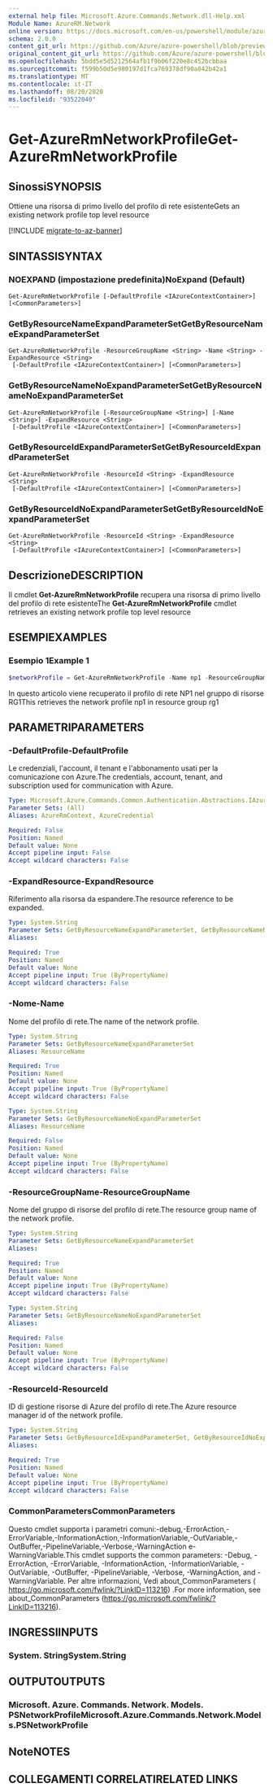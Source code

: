 ```yaml
---
external help file: Microsoft.Azure.Commands.Network.dll-Help.xml
Module Name: AzureRM.Network
online version: https://docs.microsoft.com/en-us/powershell/module/azurerm.network/get-azurermnetworkprofile
schema: 2.0.0
content_git_url: https://github.com/Azure/azure-powershell/blob/preview/src/ResourceManager/Network/Commands.Network/help/Get-AzureRmNetworkProfile.md
original_content_git_url: https://github.com/Azure/azure-powershell/blob/preview/src/ResourceManager/Network/Commands.Network/help/Get-AzureRmNetworkProfile.md
ms.openlocfilehash: 5bdd5e5d5212564afb1f9b06f220e8c452bcbbaa
ms.sourcegitcommit: f599b50d5e980197d1fca769378df90a842b42a1
ms.translationtype: MT
ms.contentlocale: it-IT
ms.lasthandoff: 08/20/2020
ms.locfileid: "93522040"
---
```

# <span data-ttu-id="94df1-101">Get-AzureRmNetworkProfile</span><span class="sxs-lookup"><span data-stu-id="94df1-101">Get-AzureRmNetworkProfile</span></span>

## <span data-ttu-id="94df1-102">Sinossi</span><span class="sxs-lookup"><span data-stu-id="94df1-102">SYNOPSIS</span></span>
<span data-ttu-id="94df1-103">Ottiene una risorsa di primo livello del profilo di rete esistente</span><span class="sxs-lookup"><span data-stu-id="94df1-103">Gets an existing network profile top level resource</span></span>

[!INCLUDE [migrate-to-az-banner](../../includes/migrate-to-az-banner.md)]

## <span data-ttu-id="94df1-104">SINTASSI</span><span class="sxs-lookup"><span data-stu-id="94df1-104">SYNTAX</span></span>

### <span data-ttu-id="94df1-105">NOEXPAND (impostazione predefinita)</span><span class="sxs-lookup"><span data-stu-id="94df1-105">NoExpand (Default)</span></span>
```
Get-AzureRmNetworkProfile [-DefaultProfile <IAzureContextContainer>] [<CommonParameters>]
```

### <span data-ttu-id="94df1-106">GetByResourceNameExpandParameterSet</span><span class="sxs-lookup"><span data-stu-id="94df1-106">GetByResourceNameExpandParameterSet</span></span>
```
Get-AzureRmNetworkProfile -ResourceGroupName <String> -Name <String> -ExpandResource <String>
 [-DefaultProfile <IAzureContextContainer>] [<CommonParameters>]
```

### <span data-ttu-id="94df1-107">GetByResourceNameNoExpandParameterSet</span><span class="sxs-lookup"><span data-stu-id="94df1-107">GetByResourceNameNoExpandParameterSet</span></span>
```
Get-AzureRmNetworkProfile [-ResourceGroupName <String>] [-Name <String>] -ExpandResource <String>
 [-DefaultProfile <IAzureContextContainer>] [<CommonParameters>]
```

### <span data-ttu-id="94df1-108">GetByResourceIdExpandParameterSet</span><span class="sxs-lookup"><span data-stu-id="94df1-108">GetByResourceIdExpandParameterSet</span></span>
```
Get-AzureRmNetworkProfile -ResourceId <String> -ExpandResource <String>
 [-DefaultProfile <IAzureContextContainer>] [<CommonParameters>]
```

### <span data-ttu-id="94df1-109">GetByResourceIdNoExpandParameterSet</span><span class="sxs-lookup"><span data-stu-id="94df1-109">GetByResourceIdNoExpandParameterSet</span></span>
```
Get-AzureRmNetworkProfile -ResourceId <String> -ExpandResource <String>
 [-DefaultProfile <IAzureContextContainer>] [<CommonParameters>]
```

## <span data-ttu-id="94df1-110">Descrizione</span><span class="sxs-lookup"><span data-stu-id="94df1-110">DESCRIPTION</span></span>
<span data-ttu-id="94df1-111">Il cmdlet **Get-AzureRmNetworkProfile** recupera una risorsa di primo livello del profilo di rete esistente</span><span class="sxs-lookup"><span data-stu-id="94df1-111">The **Get-AzureRmNetworkProfile** cmdlet retrieves an existing network profile top level resource</span></span>

## <span data-ttu-id="94df1-112">ESEMPI</span><span class="sxs-lookup"><span data-stu-id="94df1-112">EXAMPLES</span></span>

### <span data-ttu-id="94df1-113">Esempio 1</span><span class="sxs-lookup"><span data-stu-id="94df1-113">Example 1</span></span>
```powershell
$networkProfile = Get-AzureRmNetworkProfile -Name np1 -ResourceGroupName rg1
```

<span data-ttu-id="94df1-114">In questo articolo viene recuperato il profilo di rete NP1 nel gruppo di risorse RG1</span><span class="sxs-lookup"><span data-stu-id="94df1-114">This retrieves the network profile np1 in resource group rg1</span></span>

## <span data-ttu-id="94df1-115">PARAMETRI</span><span class="sxs-lookup"><span data-stu-id="94df1-115">PARAMETERS</span></span>

### <span data-ttu-id="94df1-116">-DefaultProfile</span><span class="sxs-lookup"><span data-stu-id="94df1-116">-DefaultProfile</span></span>
<span data-ttu-id="94df1-117">Le credenziali, l'account, il tenant e l'abbonamento usati per la comunicazione con Azure.</span><span class="sxs-lookup"><span data-stu-id="94df1-117">The credentials, account, tenant, and subscription used for communication with Azure.</span></span>

```yaml
Type: Microsoft.Azure.Commands.Common.Authentication.Abstractions.IAzureContextContainer
Parameter Sets: (All)
Aliases: AzureRmContext, AzureCredential

Required: False
Position: Named
Default value: None
Accept pipeline input: False
Accept wildcard characters: False
```

### <span data-ttu-id="94df1-118">-ExpandResource</span><span class="sxs-lookup"><span data-stu-id="94df1-118">-ExpandResource</span></span>
<span data-ttu-id="94df1-119">Riferimento alla risorsa da espandere.</span><span class="sxs-lookup"><span data-stu-id="94df1-119">The resource reference to be expanded.</span></span>

```yaml
Type: System.String
Parameter Sets: GetByResourceNameExpandParameterSet, GetByResourceNameNoExpandParameterSet, GetByResourceIdExpandParameterSet, GetByResourceIdNoExpandParameterSet
Aliases:

Required: True
Position: Named
Default value: None
Accept pipeline input: True (ByPropertyName)
Accept wildcard characters: False
```

### <span data-ttu-id="94df1-120">-Nome</span><span class="sxs-lookup"><span data-stu-id="94df1-120">-Name</span></span>
<span data-ttu-id="94df1-121">Nome del profilo di rete.</span><span class="sxs-lookup"><span data-stu-id="94df1-121">The name of the network profile.</span></span>

```yaml
Type: System.String
Parameter Sets: GetByResourceNameExpandParameterSet
Aliases: ResourceName

Required: True
Position: Named
Default value: None
Accept pipeline input: True (ByPropertyName)
Accept wildcard characters: False
```

```yaml
Type: System.String
Parameter Sets: GetByResourceNameNoExpandParameterSet
Aliases: ResourceName

Required: False
Position: Named
Default value: None
Accept pipeline input: True (ByPropertyName)
Accept wildcard characters: False
```

### <span data-ttu-id="94df1-122">-ResourceGroupName</span><span class="sxs-lookup"><span data-stu-id="94df1-122">-ResourceGroupName</span></span>
<span data-ttu-id="94df1-123">Nome del gruppo di risorse del profilo di rete.</span><span class="sxs-lookup"><span data-stu-id="94df1-123">The resource group name of the network profile.</span></span>

```yaml
Type: System.String
Parameter Sets: GetByResourceNameExpandParameterSet
Aliases:

Required: True
Position: Named
Default value: None
Accept pipeline input: True (ByPropertyName)
Accept wildcard characters: False
```

```yaml
Type: System.String
Parameter Sets: GetByResourceNameNoExpandParameterSet
Aliases:

Required: False
Position: Named
Default value: None
Accept pipeline input: True (ByPropertyName)
Accept wildcard characters: False
```

### <span data-ttu-id="94df1-124">-ResourceId</span><span class="sxs-lookup"><span data-stu-id="94df1-124">-ResourceId</span></span>
<span data-ttu-id="94df1-125">ID di gestione risorse di Azure del profilo di rete.</span><span class="sxs-lookup"><span data-stu-id="94df1-125">The Azure resource manager id of the network profile.</span></span>

```yaml
Type: System.String
Parameter Sets: GetByResourceIdExpandParameterSet, GetByResourceIdNoExpandParameterSet
Aliases:

Required: True
Position: Named
Default value: None
Accept pipeline input: True (ByPropertyName)
Accept wildcard characters: False
```

### <span data-ttu-id="94df1-126">CommonParameters</span><span class="sxs-lookup"><span data-stu-id="94df1-126">CommonParameters</span></span>
<span data-ttu-id="94df1-127">Questo cmdlet supporta i parametri comuni:-debug,-ErrorAction,-ErrorVariable,-InformationAction,-InformationVariable,-OutVariable,-OutBuffer,-PipelineVariable,-Verbose,-WarningAction e-WarningVariable.</span><span class="sxs-lookup"><span data-stu-id="94df1-127">This cmdlet supports the common parameters: -Debug, -ErrorAction, -ErrorVariable, -InformationAction, -InformationVariable, -OutVariable, -OutBuffer, -PipelineVariable, -Verbose, -WarningAction, and -WarningVariable.</span></span> <span data-ttu-id="94df1-128">Per altre informazioni, Vedi about_CommonParameters ( https://go.microsoft.com/fwlink/?LinkID=113216) .</span><span class="sxs-lookup"><span data-stu-id="94df1-128">For more information, see about_CommonParameters (https://go.microsoft.com/fwlink/?LinkID=113216).</span></span>

## <span data-ttu-id="94df1-129">INGRESSI</span><span class="sxs-lookup"><span data-stu-id="94df1-129">INPUTS</span></span>

### <span data-ttu-id="94df1-130">System. String</span><span class="sxs-lookup"><span data-stu-id="94df1-130">System.String</span></span>

## <span data-ttu-id="94df1-131">OUTPUT</span><span class="sxs-lookup"><span data-stu-id="94df1-131">OUTPUTS</span></span>

### <span data-ttu-id="94df1-132">Microsoft. Azure. Commands. Network. Models. PSNetworkProfile</span><span class="sxs-lookup"><span data-stu-id="94df1-132">Microsoft.Azure.Commands.Network.Models.PSNetworkProfile</span></span>

## <span data-ttu-id="94df1-133">Note</span><span class="sxs-lookup"><span data-stu-id="94df1-133">NOTES</span></span>

## <span data-ttu-id="94df1-134">COLLEGAMENTI CORRELATI</span><span class="sxs-lookup"><span data-stu-id="94df1-134">RELATED LINKS</span></span>
